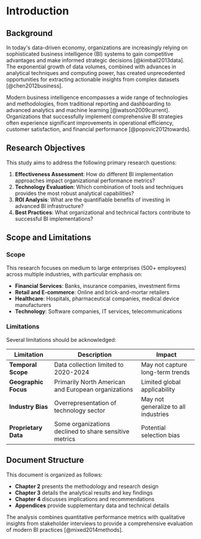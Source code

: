 # Introduction

## Background

In today's data-driven economy, organizations are increasingly relying on sophisticated business intelligence (BI) systems to gain competitive advantages and make informed strategic decisions [@kimball2013data]. The exponential growth of data volumes, combined with advances in analytical techniques and computing power, has created unprecedented opportunities for extracting actionable insights from complex datasets [@chen2012business].

Modern business intelligence encompasses a wide range of technologies and methodologies, from traditional reporting and dashboarding to advanced analytics and machine learning [@watson2009current]. Organizations that successfully implement comprehensive BI strategies often experience significant improvements in operational efficiency, customer satisfaction, and financial performance [@popovic2012towards].

## Research Objectives

This study aims to address the following primary research questions:

1. **Effectiveness Assessment**: How do different BI implementation approaches impact organizational performance metrics?
2. **Technology Evaluation**: Which combination of tools and techniques provides the most robust analytical capabilities?
3. **ROI Analysis**: What are the quantifiable benefits of investing in advanced BI infrastructure?
4. **Best Practices**: What organizational and technical factors contribute to successful BI implementations?

## Scope and Limitations

### Scope

This research focuses on medium to large enterprises (500+ employees) across multiple industries, with particular emphasis on:

- **Financial Services**: Banks, insurance companies, investment firms
- **Retail and E-commerce**: Online and brick-and-mortar retailers
- **Healthcare**: Hospitals, pharmaceutical companies, medical device manufacturers
- **Technology**: Software companies, IT services, telecommunications

### Limitations

Several limitations should be acknowledged:

| Limitation | Description | Impact |
|------------|-------------|---------|
| **Temporal Scope** | Data collection limited to 2020-2024 | May not capture long-term trends |
| **Geographic Focus** | Primarily North American and European organizations | Limited global applicability |
| **Industry Bias** | Overrepresentation of technology sector | May not generalize to all industries |
| **Proprietary Data** | Some organizations declined to share sensitive metrics | Potential selection bias |

## Document Structure

This document is organized as follows:

- **Chapter 2** presents the methodology and research design
- **Chapter 3** details the analytical results and key findings
- **Chapter 4** discusses implications and recommendations
- **Appendices** provide supplementary data and technical details

The analysis combines quantitative performance metrics with qualitative insights from stakeholder interviews to provide a comprehensive evaluation of modern BI practices [@mixed2014methods]. 